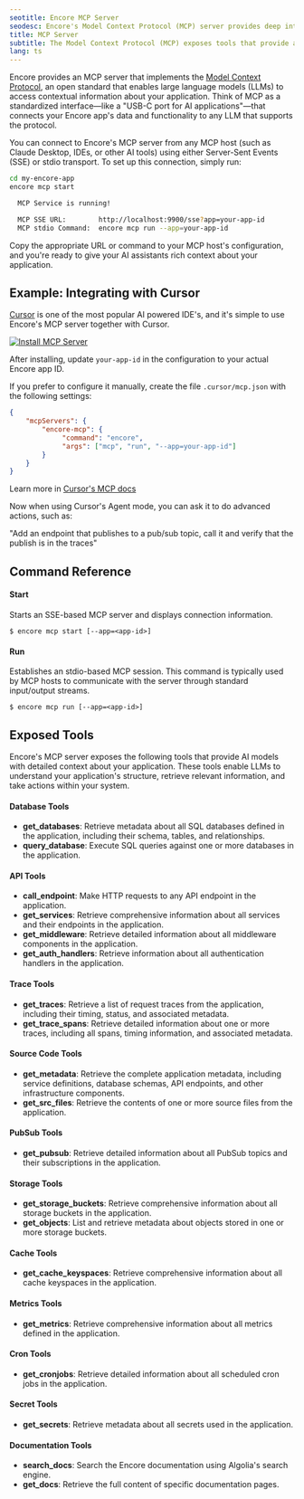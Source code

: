 ```yaml
---
seotitle: Encore MCP Server
seodesc: Encore's Model Context Protocol (MCP) server provides deep introspection of your application to AI development tools.
title: MCP Server
subtitle: The Model Context Protocol (MCP) exposes tools that provide application context to LLMs.
lang: ts
---
```


Encore provides an MCP server that implements the [Model Context Protocol](https://modelcontextprotocol.io/introduction), an open standard that enables large language models (LLMs) to access contextual information about your application. Think of MCP as a standardized interface—like a "USB-C port for AI applications"—that connects your Encore app's data and functionality to any LLM that supports the protocol.

You can connect to Encore's MCP server from any MCP host (such as Claude Desktop, IDEs, or other AI tools) using either Server-Sent Events (SSE) or stdio transport. To set up this connection, simply run:

```bash
cd my-encore-app
encore mcp start

  MCP Service is running!

  MCP SSE URL:        http://localhost:9900/sse?app=your-app-id
  MCP stdio Command:  encore mcp run --app=your-app-id
```

Copy the appropriate URL or command to your MCP host's configuration, and you're ready to give your AI assistants rich context about your application.

## Example: Integrating with Cursor

[Cursor](https://cursor.com) is one of the most popular AI powered IDE's, and it's simple to use Encore's MCP server together with Cursor. 

[![Install MCP Server](https://cursor.com/deeplink/mcp-install-dark.svg)](https://cursor.com/en/install-mcp?name=encore-mcp&config=eyJjb21tYW5kIjoiZW5jb3JlIG1jcCBydW4gLS1hcHA9eW91ci1hcHAtaWQifQ%3D%3D)

After installing, update `your-app-id` in the configuration to your actual Encore app ID.

If you prefer to configure it manually, create the file `.cursor/mcp.json` with the following settings:

```json
{
    "mcpServers": {
        "encore-mcp": {
             "command": "encore",
             "args": ["mcp", "run", "--app=your-app-id"]
        }
    }
}
```

Learn more in [Cursor's MCP docs](https://docs.cursor.com/context/model-context-protocol)

Now when using Cursor's Agent mode, you can ask it to do advanced actions, such as:

"Add an endpoint that publishes to a pub/sub topic, call it and verify that the publish is in the traces"

## Command Reference

#### Start

Starts an SSE-based MCP server and displays connection information.

```shell
$ encore mcp start [--app=<app-id>]
```

#### Run

Establishes an stdio-based MCP session. This command is typically used by MCP hosts to communicate with the server through standard input/output streams.

```shell
$ encore mcp run [--app=<app-id>]
```

## Exposed Tools

Encore's MCP server exposes the following tools that provide AI models with detailed context about your application. These tools enable LLMs to understand your application's structure, retrieve relevant information, and take actions within your system.

#### Database Tools

- **get_databases**: Retrieve metadata about all SQL databases defined in the application, including their schema, tables, and relationships.
- **query_database**: Execute SQL queries against one or more databases in the application.

#### API Tools

- **call_endpoint**: Make HTTP requests to any API endpoint in the application.
- **get_services**: Retrieve comprehensive information about all services and their endpoints in the application.
- **get_middleware**: Retrieve detailed information about all middleware components in the application.
- **get_auth_handlers**: Retrieve information about all authentication handlers in the application.

#### Trace Tools

- **get_traces**: Retrieve a list of request traces from the application, including their timing, status, and associated metadata.
- **get_trace_spans**: Retrieve detailed information about one or more traces, including all spans, timing information, and associated metadata.

#### Source Code Tools

- **get_metadata**: Retrieve the complete application metadata, including service definitions, database schemas, API endpoints, and other infrastructure components.
- **get_src_files**: Retrieve the contents of one or more source files from the application.

#### PubSub Tools

- **get_pubsub**: Retrieve detailed information about all PubSub topics and their subscriptions in the application.

#### Storage Tools

- **get_storage_buckets**: Retrieve comprehensive information about all storage buckets in the application.
- **get_objects**: List and retrieve metadata about objects stored in one or more storage buckets.

#### Cache Tools

- **get_cache_keyspaces**: Retrieve comprehensive information about all cache keyspaces in the application.

#### Metrics Tools

- **get_metrics**: Retrieve comprehensive information about all metrics defined in the application.

#### Cron Tools

- **get_cronjobs**: Retrieve detailed information about all scheduled cron jobs in the application.

#### Secret Tools

- **get_secrets**: Retrieve metadata about all secrets used in the application.

#### Documentation Tools

- **search_docs**: Search the Encore documentation using Algolia's search engine.
- **get_docs**: Retrieve the full content of specific documentation pages.

